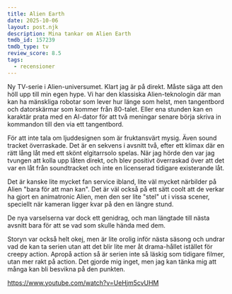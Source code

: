 ```yaml
---
title: Alien Earth
date: 2025-10-06
layout: post.njk
description: Mina tankar om Alien Earth
tmdb_id: 157239
tmdb_type: tv
review_score: 8.5
tags:
  - recensioner
---
```


Ny TV-serie i Alien-universumet. Klart jag är på direkt. Måste säga att den höll upp till min egen hype. Vi har den klassiska Alien-teknologin där man kan ha mänskliga robotar som lever hur länge som helst, men tangentbord och datorskärmar som kommer från 80-talet. Eller ena stunden kan en karaktär prata med en AI-dator för att två meningar senare börja skriva in kommandon till den via ett tangentbord.

För att inte tala om ljuddesignen som är fruktansvärt mysig. Även sound tracket överraskade. Det är en sekvens i avsnitt två, efter ett klimax där en rätt lång låt med ett skönt elgitarrsolo spelas. När jag hörde den var jag tvungen att kolla upp låten direkt, och blev positivt överraskad över att det var en låt från soundtracket och inte en licenserad tidigare existerande låt.

Det är kanske lite mycket fan service ibland, lite väl mycket närbilder på Alien "bara för att man kan". Det är väl också på ett sätt coolt att de verkar ha gjort en animatronic Alien, men den ser lite "stel" ut i vissa scener, speciellt när kameran ligger kvar på den en längre stund.

De nya varselserna var dock ett genidrag, och man längtade till nästa avsnitt bara för att se vad som skulle hända med dem.

Storyn var också helt okej, men är lite orolig inför nästa säsong och undrar vad de kan ta serien utan att det blir lite mer åt drama-hållet istället för creepy action. Apropå action så är serien inte så läskig som tidigare filmer, utan mer rakt på action. Det gjorde mig inget, men jag kan tänka mig att många kan bli besvikna på den punkten.

https://www.youtube.com/watch?v=UeHjm5cvUHM
